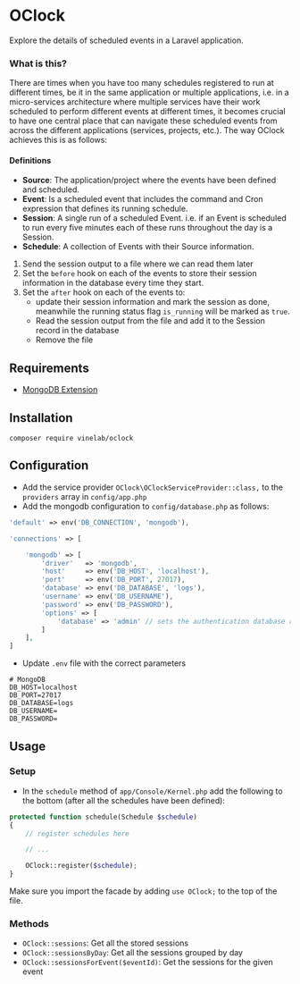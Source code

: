 # OClock
Explore the details of scheduled events in a Laravel application.

### What is this?
There are times when you have too many schedules registered to run at different times,
be it in the same application or multiple applications, i.e. in a micro-services architecture
where multiple services have their work scheduled to perform different events at different times,
it becomes crucial to have one central place that can navigate these scheduled events from
across the different applications (services, projects, etc.). The way OClock achieves this is as follows:

#### Definitions
- **Source**: The application/project where the events have been defined and scheduled.
- **Event**: Is a scheduled event that includes the command and Cron expression that defines its running schedule.
- **Session**: A single run of a scheduled Event. i.e. if an Event is scheduled to run every five minutes
each of these runs throughout the day is a Session.
- **Schedule**: A collection of Events with their Source information.

1. Send the session output to a file where we can read them later
2. Set the `before` hook on each of the events to store their session information in the database every time they start.
3. Set the `after` hook on each of the events to:
    - update their session information and mark the session as done, meanwhile the running status flag `is_running` will be marked as `true`.
    - Read the session output from the file and add it to the Session record in the database
    - Remove the file

## Requirements

- [MongoDB Extension](http://php.net/manual/en/mongodb.installation.pecl.php)

## Installation
```
composer require vinelab/oclock
```

## Configuration
- Add the service provider `OClock\OClockServiceProvider::class,` to the `providers` array in `config/app.php`
- Add the mongodb configuration to `config/database.php` as follows:

```php
'default' => env('DB_CONNECTION', 'mongodb'),
```

```php
'connections' => [

    'mongodb' => [
        'driver'   => 'mongodb',
        'host'     => env('DB_HOST', 'localhost'),
        'port'     => env('DB_PORT', 27017),
        'database' => env('DB_DATABASE', 'logs'),
        'username' => env('DB_USERNAME'),
        'password' => env('DB_PASSWORD'),
        'options' => [
            'database' => 'admin' // sets the authentication database required by mongo 3
        ]
    ],
]
```

- Update `.env` file with the correct parameters
```
# MongoDB
DB_HOST=localhost
DB_PORT=27017
DB_DATABASE=logs
DB_USERNAME=
DB_PASSWORD=

```

## Usage

### Setup
- In the `schedule` method of `app/Console/Kernel.php` add the following to the bottom (after all the schedules have been defined):
```php
protected function schedule(Schedule $schedule)
{
    // register schedules here

    // ...

    OClock::register($schedule);
}
```
Make sure you import the facade by adding `use OClock;` to the top of the file.

### Methods
- `OClock::sessions`: Get all the stored sessions
- `OClock::sessionsByDay`: Get all the sessions grouped by day
- `OClock::sessionsForEvent($eventId)`: Get the sessions for the given event

